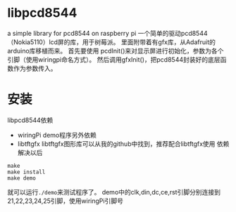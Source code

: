 # libpcd8544
a simple library for pcd8544 on raspberry pi
一个简单的驱动pcd8544（Nokia5110）lcd屏的库，用于树莓派。
里面附带着有gfx库，从Adafruit的arduino库移植而来。
首先要使用 pcdInit()来对显示屏进行初始化，参数为各个引脚（使用wiringpi命名方式）。
然后调用gfxInit()，把pcd8544封装好的底层函数作为参数传入。

# 安装
libpcd8544依赖
* wiringPi
demo程序另外依赖
* libtftgfx
libtftgfx图形库可以从我的github中找到，推荐配合libtftgfx使用
依赖解决以后
```
make
make install
make demo
```
就可以运行``./demo``来测试程序了。
demo中的clk,din,dc,ce,rst引脚分别连接到21,22,23,24,25引脚，使用wiringPi引脚号
